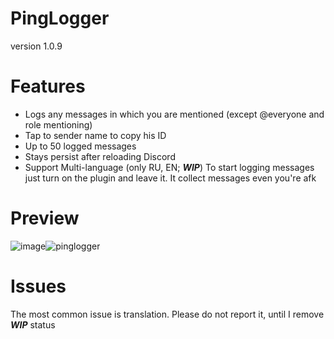 # PingLogger
version 1.0.9
# Features
  * Logs any messages in which you are mentioned (except @everyone and role mentioning)
  * Tap to sender name to copy his ID
  * Up to 50 logged messages
  * Stays persist after reloading Discord
  * Support Multi-language (only RU, EN; ***WIP***)
To start logging messages just turn on the plugin and leave it. It collect messages even you're afk
# Preview
![image](https://github.com/user-attachments/assets/dcebb17d-9a86-48e8-96e3-42c4261d5ce7)![pinglogger](https://github.com/user-attachments/assets/126655c4-7b53-4dbb-8cb7-8090debb05d5)

# Issues
The most common issue is translation. Please do not report it, until I remove ***WIP*** status

